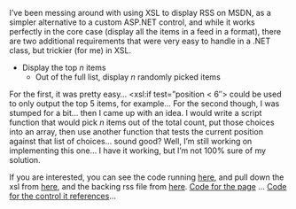 I&#8217;ve been messing around with using XSL to display RSS on MSDN, as a simpler alternative to a custom ASP.NET control, and while it works perfectly in the core case (display all the items in a feed in a format), there are two additional requirements that were very easy to handle in a .NET class, but trickier (for me) in XSL.

  * Display the top _n_ items 
      * Out of the full list, display _n_ randomly picked items 

For the first, it was pretty easy&#8230; <xsl:if test=&#8221;position < 6&#8243;> could be used to only output the top 5 items, for example&#8230; For the second though, I was stumped for a bit&#8230; then I came up with an idea. I would write a script function that would pick _n_ items out of the total count, put those choices into an array, then use another function that tests the current position against that list of choices&#8230; sound good? Well, I&#8217;m still working on implementing this one&#8230; I have it working, but I&#8217;m not 100% sure of my solution.

If you are interested, you can see the code running <a href="http://www.duncanmackenzie.net/xsltest.aspx" target="_blank" class="broken_link">here</a>, and pull down the xsl from <a href="http://www.duncanmackenzie.net/rsspretty.xsl" target="_blank" class="broken_link">here</a>, and the backing rss file from <a href="http://www.duncanmackenzie.net/msdnall.xml" target="_blank" class="broken_link">here</a>. <a href="http://www.duncanmackenzie.net/xsltest.aspx.txt" target="_blank" class="broken_link">Code for the page</a> &#8230; <a href="http://www.duncanmackenzie.net/xmlView.ascx.txt" target="_blank" class="broken_link">Code for the control it references</a>&#8230;